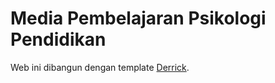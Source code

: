 # Media Pembelajaran Psikologi Pendidikan

Web ini dibangun dengan template [Derrick](https://github.com/artemsheludko/derrick).
